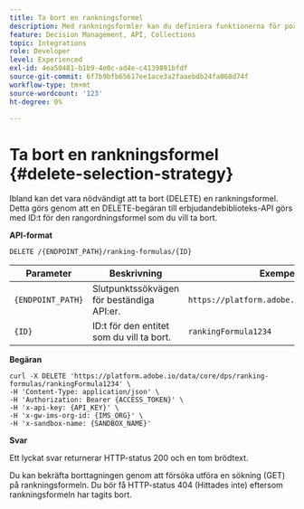 ```yaml
---
title: Ta bort en rankningsformel
description: Med rankningsformler kan du definiera funktionerna för poängsättning, som används för att rangordna artiklar.
feature: Decision Management, API, Collections
topic: Integrations
role: Developer
level: Experienced
exl-id: 4ea50481-b1b9-4e0c-ad4e-c4139891bfdf
source-git-commit: 6f7b9bfb65617ee1ace3a2faaebdb24fa068d74f
workflow-type: tm+mt
source-wordcount: '123'
ht-degree: 0%

---
```


# Ta bort en rankningsformel {#delete-selection-strategy}

Ibland kan det vara nödvändigt att ta bort (DELETE) en rankningsformel. Detta görs genom att en DELETE-begäran till erbjudandebiblioteks-API görs med ID:t för den rangordningsformel som du vill ta bort.

**API-format**

```http
DELETE /{ENDPOINT_PATH}/ranking-formulas/{ID}
```

| Parameter | Beskrivning | Exempel |
| --------- | ----------- | ------- |
| `{ENDPOINT_PATH}` | Slutpunktssökvägen för beständiga API:er. | `https://platform.adobe.io/data/core/dps` |
| `{ID}` | ID:t för den entitet som du vill ta bort. | `rankingFormula1234` |

**Begäran**

```shell
curl -X DELETE 'https://platform.adobe.io/data/core/dps/ranking-formulas/rankingFormula1234' \
-H 'Content-Type: application/json' \
-H 'Authorization: Bearer {ACCESS_TOKEN}' \
-H 'x-api-key: {API_KEY}' \
-H 'x-gw-ims-org-id: {IMS_ORG}' \
-H 'x-sandbox-name: {SANDBOX_NAME}'
```

**Svar**

Ett lyckat svar returnerar HTTP-status 200 och en tom brödtext.

Du kan bekräfta borttagningen genom att försöka utföra en sökning (GET) på rankningsformeln. Du bör få HTTP-status 404 (Hittades inte) eftersom rankningsformeln har tagits bort.
